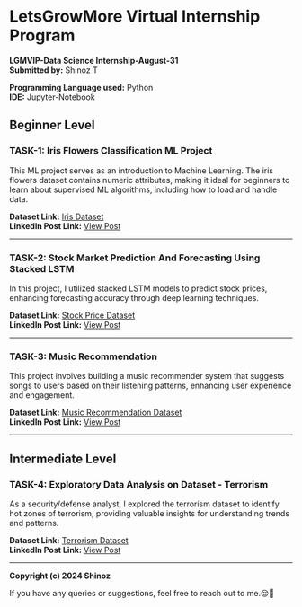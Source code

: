 # LetsGrowMore Virtual Internship Program
**LGMVIP-Data Science Internship-August-31**  
**Submitted by:** Shinoz T

**Programming Language used:** Python  
**IDE:** Jupyter-Notebook  

## Beginner Level

### TASK-1: Iris Flowers Classification ML Project
This ML project serves as an introduction to Machine Learning. The iris flowers dataset contains numeric attributes, making it ideal for beginners to learn about supervised ML algorithms, including how to load and handle data.

**Dataset Link:** [Iris Dataset](http://archive.ics.uci.edu/ml/machine-learning-databases/iris)  
**LinkedIn Post Link:** [View Post](https://www.linkedin.com/posts/shinoz-ba602932a_connections-task1-datascience-activity-7242190415007756288-xOXh?utm_source=share&utm_medium=member_desktop)

---

### TASK-2: Stock Market Prediction And Forecasting Using Stacked LSTM
In this project, I utilized stacked LSTM models to predict stock prices, enhancing forecasting accuracy through deep learning techniques.

**Dataset Link:** [Stock Price Dataset](https://raw.githubusercontent.com/mwitiderrick/stockprice/master/NSE-TATAGLOBAL.csv)  
**LinkedIn Post Link:** [View Post](https://www.linkedin.com/posts/shinoz-ba602932a_linkedin-activity-7242192291866570752-ELqi?utm_source=share&utm_medium=member_desktop)

---

### TASK-3: Music Recommendation
This project involves building a music recommender system that suggests songs to users based on their listening patterns, enhancing user experience and engagement.

**Dataset Link:** [Music Recommendation Dataset](https://www.kaggle.com/c/kkbox-music-recommendation-challenge/data)  
**LinkedIn Post Link:** [View Post](https://www.linkedin.com/posts/shinoz-ba602932a_connections-task3-datascience-activity-7242192893862461440-TKsl?utm_source=share&utm_medium=member_desktop)

---

## Intermediate Level

### TASK-4: Exploratory Data Analysis on Dataset - Terrorism
As a security/defense analyst, I explored the terrorism dataset to identify hot zones of terrorism, providing valuable insights for understanding trends and patterns.

**Dataset Link:** [Terrorism Dataset](https://bit.ly/2TK5Xn5)  
**LinkedIn Post Link:** [View Post](https://www.linkedin.com/posts/shinoz-ba602932a_connections-task4-datascience-activity-7242194329098764290-arG6?utm_source=share&utm_medium=member_desktop)

---

**Copyright (c) 2024 Shinoz**

If you have any queries or suggestions, feel free to reach out to me.😌🙂
